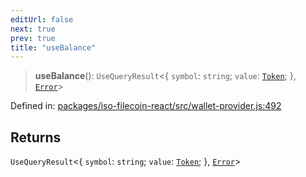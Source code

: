 ```yaml
---
editUrl: false
next: true
prev: true
title: "useBalance"
---
```


> **useBalance**(): `UseQueryResult`\<\{ `symbol`: `string`; `value`: [`Token`](/api/iso-filecoin/token/classes/token/); \}, [`Error`](https://developer.mozilla.org/docs/Web/JavaScript/Reference/Global_Objects/Error)\>

Defined in: [packages/iso-filecoin-react/src/wallet-provider.js:492](https://github.com/hugomrdias/filecoin/blob/main/packages/iso-filecoin-react/src/wallet-provider.js#L492)

## Returns

`UseQueryResult`\<\{ `symbol`: `string`; `value`: [`Token`](/api/iso-filecoin/token/classes/token/); \}, [`Error`](https://developer.mozilla.org/docs/Web/JavaScript/Reference/Global_Objects/Error)\>

